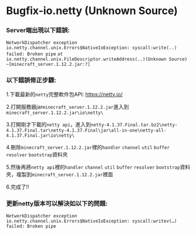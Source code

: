 # Bugfix-io.netty (Unknown Source)
### Server端出現以下錯誤:
`NetworkDispatcher exception io.netty.channel.unix.Errors$NativeIoException: syscall:write(..) failed: Broken pipe`
`at io.netty.channel.unix.FileDescriptor.writeAddress(..)(Unknown Source) ~[minecraft_server.1.12.2.jar:?]`
### 以下錯誤修正步驟:
1.下載最新的`netty`完整軟件包API: https://netty.io/

2.打開服務器jar`minecraft_server.1.12.2.jar`進入到`minecraft_server.1.12.2.jar\io\netty\`

3.打開剛才下載的`netty api`，進入到`netty-4.1.37.Final.tar.bz2\netty-4.1.37.Final.tar\netty-4.1.37.Final\jar\all-in-one\netty-all-4.1.37.Final.jar\io\netty\`

4.刪除`minecraft_server.1.12.2.jar`裡的`handler` `channel` `util` `buffer` `resolver` `bootstrap`資料夾

5.然後再將`netty api`裡的`handler` `channel` `util` `buffer` `resolver` `bootstrap`資料夾，複製到`minecraft_server.1.12.2.jar`裡面

6.完成了!!

### 更新netty版本可以解決如以下的問題:
`NetworkDispatcher exception io.netty.channel.unix.Errors$NativeIoException: syscall:writev(…) failed: Broken pipe`
